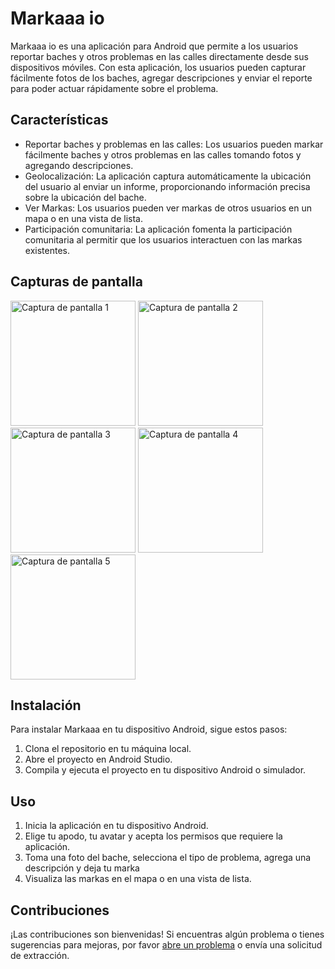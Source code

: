 # Markaaa io

Markaaa io es una aplicación para Android que permite a los usuarios reportar baches y otros problemas en las calles directamente desde sus dispositivos móviles. Con esta aplicación, los usuarios pueden capturar fácilmente fotos de los baches, agregar descripciones y enviar el reporte para poder actuar rápidamente sobre el problema.

## Características

- Reportar baches y problemas en las calles: Los usuarios pueden markar fácilmente baches y otros problemas en las calles tomando fotos y agregando descripciones.
- Geolocalización: La aplicación captura automáticamente la ubicación del usuario al enviar un informe, proporcionando información precisa sobre la ubicación del bache.
- Ver Markas: Los usuarios pueden ver markas de otros usuarios en un mapa o en una vista de lista.
- Participación comunitaria: La aplicación fomenta la participación comunitaria al permitir que los usuarios interactuen con las markas existentes.

## Capturas de pantalla

<img src="https://github.com/Geeky-Motors/Markaaa.Android/assets/34110092/84f7d0d5-cccc-4fa8-8088-eaf870484522" width="200" alt="Captura de pantalla 1">
<img src="https://github.com/Geeky-Motors/Markaaa.Android/assets/34110092/f8cc1c7f-2bfa-4852-b89b-2413cd58e8d8" width="200" alt="Captura de pantalla 2">
<img src="https://github.com/Geeky-Motors/Markaaa.Android/assets/34110092/d0e923e0-85a2-4fe4-b675-7df02e47fbd3" width="200" alt="Captura de pantalla 3">
<img src="https://github.com/Geeky-Motors/Markaaa.Android/assets/34110092/5a0b02f3-da1f-4f42-9e09-e52c9fa263b5" width="200" alt="Captura de pantalla 4">
<img src="https://github.com/Geeky-Motors/Markaaa.Android/assets/34110092/bfa048f6-9ed7-4d83-b27c-83b0019da6d4" width="200" alt="Captura de pantalla 5">

## Instalación

Para instalar Markaaa en tu dispositivo Android, sigue estos pasos:

1. Clona el repositorio en tu máquina local.
2. Abre el proyecto en Android Studio.
3. Compila y ejecuta el proyecto en tu dispositivo Android o simulador.

## Uso

1. Inicia la aplicación en tu dispositivo Android.
2. Elige tu apodo, tu avatar y acepta los permisos que requiere la aplicación.
4. Toma una foto del bache, selecciona el tipo de problema, agrega una descripción y deja tu marka
6. Visualiza las markas en el mapa o en una vista de lista.

## Contribuciones

¡Las contribuciones son bienvenidas! Si encuentras algún problema o tienes sugerencias para mejoras, por favor [abre un problema](https://github.com/Geeky-Motors/Markaaa.Android/issues) o envía una solicitud de extracción.
